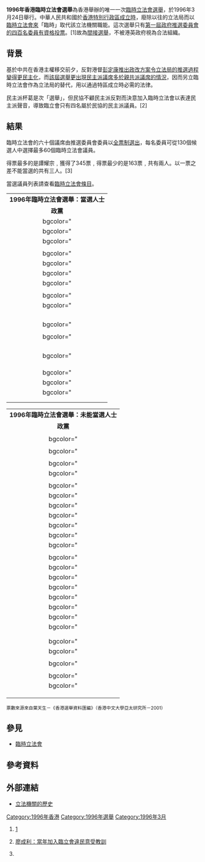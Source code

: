 **1996年香港臨時立法會選舉**為香港舉辦的唯一一次[臨時立法會選舉](../Page/臨時立法會.md "wikilink")，於1996年3月24日舉行。中華人民共和國於[香港特別行政區成立時](https://zh.wikipedia.org/wiki/香港特別行政區 "wikilink")，廢除以往的立法局而以[臨時立法會來](../Page/臨時立法會.md "wikilink")「臨時」取代該立法機關職能。這次選舉只有[第一屆政府推選委員會的四百名委員有資格投票](../Page/香港特別行政區第一屆政府推選委員會.md "wikilink")。\[1\]故為[間接選舉](../Page/間接選舉.md "wikilink")，不被港英政府視為合法組織。

## 背景

基於中共在香港主權移交前夕，反對港督[彭定康推出政改方案令立法局的推選過程變得更民主化](../Page/彭定康.md "wikilink")，而[該屆選舉更出現民主派議席多於親共派議席的情況](../Page/1995年香港立法局選舉.md "wikilink")，因而另立臨時立法會作為立法局的替代，用以通過特區成立時必需的法律。

民主派杯葛是次「選舉」，但民協不顧民主派反對而決意加入臨時立法會以表達民主派聲音，導致臨立會只有四名屬於民協的民主派議員。\[2\]

## 結果

臨時立法會的六十個議席由推選委員會委員以[全票制選出](https://zh.wikipedia.org/wiki/全票制 "wikilink")，每名委員可從130個候選人中選擇最多60個臨時立法會議員。

得票最多的是譚耀宗﹐獲得了345票﹐得票最少的是163票﹐共有兩人。以一票之差不能當選的共有三人。\[3\]

當選議員列表請查看[臨時立法會條目](../Page/臨時立法會.md "wikilink")。

|                       |
| :-------------------: |
| **1996年臨時立法會選舉：當選人士** |
|        **政黨**         |
|      bgcolor=" |      |
|      bgcolor=" |      |
|      bgcolor=" |      |
|                       |
|      bgcolor=" |      |
|      bgcolor=" |      |
|      bgcolor=" |      |
|      bgcolor=" |      |
|                       |
|      bgcolor=" |      |
|      bgcolor=" |      |
|                       |
|                       |
|                       |
|                       |
|      bgcolor=" |      |
|                       |
|      bgcolor=" |      |
|                       |
|                       |
|                       |
|                       |
|      bgcolor=" |      |
|                       |
|                       |
|                       |
|      bgcolor=" |      |
|      bgcolor=" |      |
|      bgcolor=" |      |
|                       |
|                       |

|                         |
| :---------------------: |
| **1996年臨時立法會選舉：未能當選人士** |
|         **政黨**          |
|                         |
|       bgcolor=" |       |
|                         |
|       bgcolor=" |       |
|                         |
|       bgcolor=" |       |
|       bgcolor=" |       |
|                         |
|       bgcolor=" |       |
|       bgcolor=" |       |
|       bgcolor=" |       |
|       bgcolor=" |       |
|       bgcolor=" |       |
|       bgcolor=" |       |
|       bgcolor=" |       |
|                         |
|       bgcolor=" |       |
|       bgcolor=" |       |
|       bgcolor=" |       |
|       bgcolor=" |       |
|       bgcolor=" |       |
|       bgcolor=" |       |
|       bgcolor=" |       |
|       bgcolor=" |       |
|                         |
|                         |
|       bgcolor=" |       |
|       bgcolor=" |       |
|                         |
|       bgcolor=" |       |
|                         |
|       bgcolor=" |       |
|       bgcolor=" |       |
|                         |
|                         |
|                         |

<small>票數來源來自葉天生－《香港選舉資料匯編》（香港中文大學亞太研究所－2001）</small>

## 參見

  - [臨時立法會](../Page/臨時立法會.md "wikilink")

## 參考資料

## 外部連結

  - [立法機關的歷史](http://www.legco.gov.hk/general/chinese/intro/hist_lc.htm)

[Category:1996年香港](https://zh.wikipedia.org/wiki/Category:1996年香港 "wikilink")
[Category:1996年選舉](https://zh.wikipedia.org/wiki/Category:1996年選舉 "wikilink")
[Category:1996年3月](https://zh.wikipedia.org/wiki/Category:1996年3月 "wikilink")

1.  [1](https://www.thestandnews.com/politics/%E6%AF%8B%E5%BF%98%E8%87%A8%E7%AB%8B%E6%9C%83%E7%9A%84%E9%81%BA%E6%AF%92/毋忘臨立會的遺毒)

2.  [廖成利：當年加入臨立會違民意受教訓](http://forum.hkej.com/node/86943)
3.